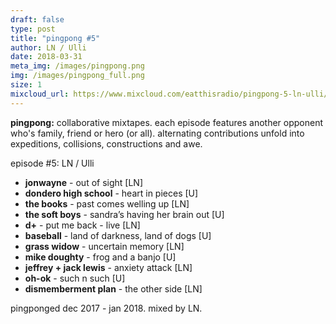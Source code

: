 ```yaml
---
draft: false
type: post
title: "pingpong #5"
author: LN / Ulli
date: 2018-03-31
meta_img: /images/pingpong.png
img: /images/pingpong_full.png
size: 1
mixcloud_url: https://www.mixcloud.com/eatthisradio/pingpong-5-ln-ulli/ 
---
```


**pingpong:** collaborative mixtapes. 
each episode features another opponent who's family, friend or hero (or all). alternating contributions unfold into expeditions, collisions, constructions and awe.

episode #5: LN / Ulli

- **jonwayne** - out of sight [LN]
- **dondero high school** - heart in pieces [U]
- **the books** - past comes welling up [LN]
- **the soft boys** - sandra’s having her brain out [U]
- **d+** - put me back - live [LN]
- **baseball** - land of darkness, land of dogs [U]
- **grass widow** - uncertain memory [LN]
- **mike doughty** - frog and a banjo [U]
- **jeffrey + jack lewis** - anxiety attack [LN]
- **oh-ok** - such n such [U]
- **dismemberment plan** - the other side [LN]

pingponged dec 2017 - jan 2018. 
mixed by LN.